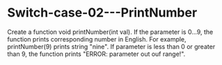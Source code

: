 # Switch-case-02---PrintNumber
Create a function void printNumber(int val). If the parameter is 0...9, the function prints corresponding number in English. For example, printNumber(9) prints string "nine". If parameter is less than 0 or greater than 9, the function prints "ERROR: parameter out ouf range!".
